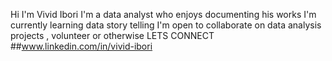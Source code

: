 Hi I'm Vivid Ibori 
I'm a data analyst who enjoys documenting his works 
I'm currently learning data story telling 
I'm open to collaborate on data analysis projects , volunteer or otherwise
LETS CONNECT ##www.linkedin.com/in/vivid-ibori
